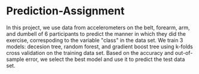 # Prediction-Assignment
In this project, we use data from accelerometers on the belt, forearm, arm, and dumbell of 6 participants to predict the manner in which 
they did the exercise, correspoding to the variable "class" in the data set. We train 3 models: decesion tree, random forest, and gradient
boost tree using k-folds cross validation on the training data set. Based on the accuracy and out-of-sample error, we select the best model 
and use it to predict the test data set.
